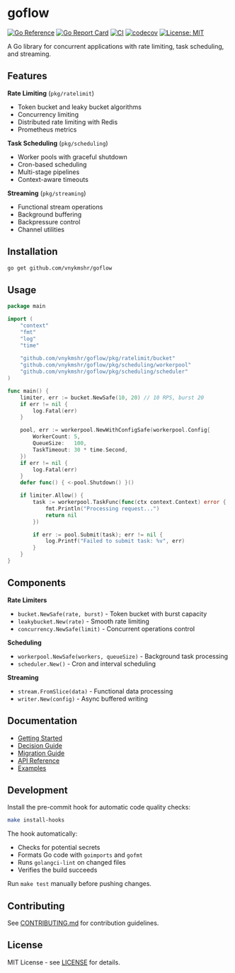# goflow

[![Go Reference](https://pkg.go.dev/badge/github.com/vnykmshr/goflow.svg)](https://pkg.go.dev/github.com/vnykmshr/goflow)
[![Go Report Card](https://goreportcard.com/badge/github.com/vnykmshr/goflow)](https://goreportcard.com/report/github.com/vnykmshr/goflow)
[![CI](https://github.com/vnykmshr/goflow/actions/workflows/ci.yml/badge.svg)](https://github.com/vnykmshr/goflow/actions/workflows/ci.yml)
[![codecov](https://codecov.io/gh/vnykmshr/goflow/branch/main/graph/badge.svg)](https://codecov.io/gh/vnykmshr/goflow)
[![License: MIT](https://img.shields.io/badge/License-MIT-yellow.svg)](https://opensource.org/licenses/MIT)

A Go library for concurrent applications with rate limiting, task scheduling, and streaming.

## Features

**Rate Limiting** (`pkg/ratelimit`)
- Token bucket and leaky bucket algorithms
- Concurrency limiting
- Distributed rate limiting with Redis
- Prometheus metrics

**Task Scheduling** (`pkg/scheduling`)
- Worker pools with graceful shutdown
- Cron-based scheduling
- Multi-stage pipelines
- Context-aware timeouts

**Streaming** (`pkg/streaming`)
- Functional stream operations
- Background buffering
- Backpressure control
- Channel utilities

## Installation

```bash
go get github.com/vnykmshr/goflow
```

## Usage

```go
package main

import (
    "context"
    "fmt"
    "log"
    "time"
    
    "github.com/vnykmshr/goflow/pkg/ratelimit/bucket"
    "github.com/vnykmshr/goflow/pkg/scheduling/workerpool"
    "github.com/vnykmshr/goflow/pkg/scheduling/scheduler"
)

func main() {
    limiter, err := bucket.NewSafe(10, 20) // 10 RPS, burst 20
    if err != nil {
        log.Fatal(err)
    }

    pool, err := workerpool.NewWithConfigSafe(workerpool.Config{
        WorkerCount: 5,
        QueueSize:   100,
        TaskTimeout: 30 * time.Second,
    })
    if err != nil {
        log.Fatal(err)
    }
    defer func() { <-pool.Shutdown() }()

    if limiter.Allow() {
        task := workerpool.TaskFunc(func(ctx context.Context) error {
            fmt.Println("Processing request...")
            return nil
        })

        if err := pool.Submit(task); err != nil {
            log.Printf("Failed to submit task: %v", err)
        }
    }
}
```

## Components

**Rate Limiters**
- `bucket.NewSafe(rate, burst)` - Token bucket with burst capacity
- `leakybucket.New(rate)` - Smooth rate limiting
- `concurrency.NewSafe(limit)` - Concurrent operations control

**Scheduling**
- `workerpool.NewSafe(workers, queueSize)` - Background task processing
- `scheduler.New()` - Cron and interval scheduling

**Streaming**
- `stream.FromSlice(data)` - Functional data processing
- `writer.New(config)` - Async buffered writing

## Documentation

- [Getting Started](./docs/GETTING_STARTED.md)
- [Decision Guide](./docs/DECISION_GUIDE.md)
- [Migration Guide](./docs/MIGRATION.md)
- [API Reference](https://pkg.go.dev/github.com/vnykmshr/goflow)
- [Examples](./examples/)

## Development

Install the pre-commit hook for automatic code quality checks:
```bash
make install-hooks
```

The hook automatically:
- Checks for potential secrets
- Formats Go code with `goimports` and `gofmt`
- Runs `golangci-lint` on changed files
- Verifies the build succeeds

Run `make test` manually before pushing changes.

## Contributing

See [CONTRIBUTING.md](./CONTRIBUTING.md) for contribution guidelines.

## License

MIT License - see [LICENSE](LICENSE) for details.